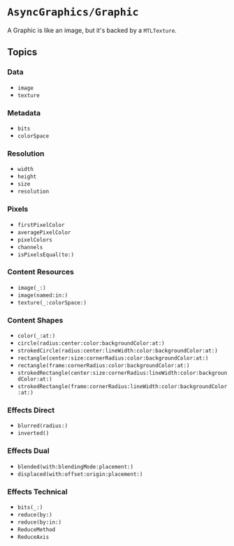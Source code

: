 # ``AsyncGraphics/Graphic``

A Graphic is like an image, but it's backed by a `MTLTexture`. 

## Topics

### Data

- ``image``
- ``texture``

### Metadata

- ``bits``
- ``colorSpace``

### Resolution

- ``width``
- ``height``
- ``size``
- ``resolution``

### Pixels

- ``firstPixelColor``
- ``averagePixelColor``
- ``pixelColors``
- ``channels``
- ``isPixelsEqual(to:)``

### Content Resources

- ``image(_:)``
- ``image(named:in:)``
- ``texture(_:colorSpace:)``

### Content Shapes

- ``color(_:at:)``
- ``circle(radius:center:color:backgroundColor:at:)``
- ``strokedCircle(radius:center:lineWidth:color:backgroundColor:at:)``
- ``rectangle(center:size:cornerRadius:color:backgroundColor:at:)``
- ``rectangle(frame:cornerRadius:color:backgroundColor:at:)``
- ``strokedRectangle(center:size:cornerRadius:lineWidth:color:backgroundColor:at:)``
- ``strokedRectangle(frame:cornerRadius:lineWidth:color:backgroundColor:at:)``

### Effects Direct

- ``blurred(radius:)``
- ``inverted()``

### Effects Dual

- ``blended(with:blendingMode:placement:)``
- ``displaced(with:offset:origin:placement:)``

### Effects Technical

- ``bits(_:)``
- ``reduce(by:)``
- ``reduce(by:in:)``
- ``ReduceMethod``
- ``ReduceAxis``
